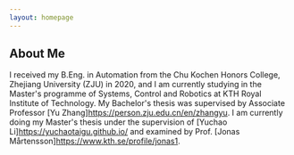 ```yaml
---
layout: homepage
---
```


## About Me

I received my B.Eng. in Automation from the Chu Kochen Honors College, Zhejiang University (ZJU) in 2020, and I am currently studying in the Master's programme of Systems, Control and Robotics at KTH Royal Institute of Technology. My Bachelor's thesis was supervised by Associate Professor [Yu Zhang]<https://person.zju.edu.cn/en/zhangyu>. I am currently doing my Master's thesis under the supervision of [Yuchao Li]<https://yuchaotaigu.github.io/> and examined by Prof. [Jonas Mårtensson]<https://www.kth.se/profile/jonas1>. 

